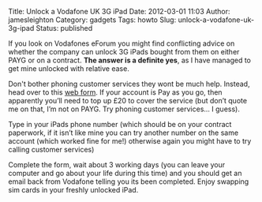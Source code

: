 Title: Unlock a Vodafone UK 3G iPad
Date: 2012-03-01 11:03
Author: jamesleighton
Category: gadgets
Tags: howto
Slug: unlock-a-vodafone-uk-3g-ipad
Status: published

If you look on Vodafones eForum you might find conflicting advice on whether the company can unlock 3G iPads bought from them on either PAYG or on a contract. **The answer is a definite yes**, as I have managed to get mine unlocked with relative ease.

Don't bother phoning customer services they wont be much help. Instead, head over to this [web form](http://campaigns.vodafone.co.uk/UnlockCodeRequestForm/). If your account is Pay as you go, then apparently you’ll need to top up £20 to cover the service (but don’t quote me on that, I’m not on PAYG. Try phoning customer services... I guess).

Type in your iPads phone number (which should be on your contract paperwork, if it isn’t like mine you can try another number on the same account (which worked fine for me!) otherwise again you might have to try calling customer services)

Complete the form, wait about 3 working days (you can leave your computer and go about your life during this time) and you should get an email back from Vodafone telling you its been completed. Enjoy swapping sim cards in your freshly unlocked iPad.

